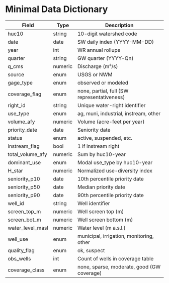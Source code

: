 # Minimal Data Dictionary

| Field            | Type    | Description                                   |
|------------------|---------|-----------------------------------------------|
| huc10            | string  | 10-digit watershed code                        |
| date             | date    | SW daily index (YYYY-MM-DD)                    |
| year             | int     | WR annual rollups                              |
| quarter          | string  | GW quarter (YYYY-Qn)                           |
| q_cms            | numeric | Discharge (m³/s)                               |
| source           | enum    | USGS or NWM                                    |
| gage_type        | enum    | observed or modeled                            |
| coverage_flag    | enum    | none, partial, full (SW representativeness)    |
| right_id         | string  | Unique water-right identifier                  |
| use_type         | enum    | ag, muni, industrial, instream, other          |
| volume_afy       | numeric | Volume (acre-feet per year)                    |
| priority_date    | date    | Seniority date                                 |
| status           | enum    | active, suspended, etc.                        |
| instream_flag    | bool    | 1 if instream right                            |
| total_volume_afy | numeric | Sum by huc10-year                              |
| dominant_use     | enum    | Modal use_type by huc10-year                   |
| H_star           | numeric | Normalized use-diversity index                 |
| seniority_p10    | date    | 10th percentile priority date                  |
| seniority_p50    | date    | Median priority date                           |
| seniority_p90    | date    | 90th percentile priority date                  |
| well_id          | string  | Well identifier                                |
| screen_top_m     | numeric | Well screen top (m)                            |
| screen_bot_m     | numeric | Well screen bottom (m)                         |
| water_level_masl | numeric | Water level (m a.s.l.)                         |
| well_use         | enum    | municipal, irrigation, monitoring, other       |
| quality_flag     | enum    | ok, suspect                                    |
| obs_wells        | int     | Count of wells in coverage table               |
| coverage_class   | enum    | none, sparse, moderate, good (GW coverage)     |

